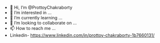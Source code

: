 - 👋 Hi, I’m @ProttoyChakraborty
- 👀 I’m interested in ...
- 🌱 I’m currently learning ...
- 💞️ I’m looking to collaborate on ...
- 📫 How to reach me ...
- Linkedin- https://www.linkedin.com/in/prottoy-chakraborty-1b7660131/

<!---
ProttoyChakraborty/ProttoyChakraborty is a ✨ special ✨ repository because its `README.md` (this file) appears on your GitHub profile.
You can click the Preview link to take a look at your changes.
--->
